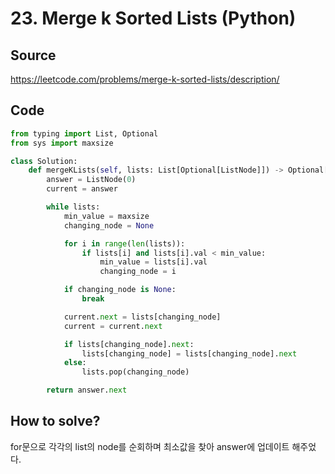 # 23. Merge k Sorted Lists (Python)

## Source

https://leetcode.com/problems/merge-k-sorted-lists/description/

## Code

```python
from typing import List, Optional
from sys import maxsize

class Solution:
    def mergeKLists(self, lists: List[Optional[ListNode]]) -> Optional[ListNode]:
        answer = ListNode(0)
        current = answer

        while lists:
            min_value = maxsize
            changing_node = None

            for i in range(len(lists)):
                if lists[i] and lists[i].val < min_value:
                    min_value = lists[i].val
                    changing_node = i

            if changing_node is None:
                break

            current.next = lists[changing_node]
            current = current.next

            if lists[changing_node].next:
                lists[changing_node] = lists[changing_node].next
            else:
                lists.pop(changing_node)

        return answer.next
```

## How to solve?

for문으로 각각의 list의 node를 순회하며 최소값을 찾아 answer에 업데이트 해주었다.
